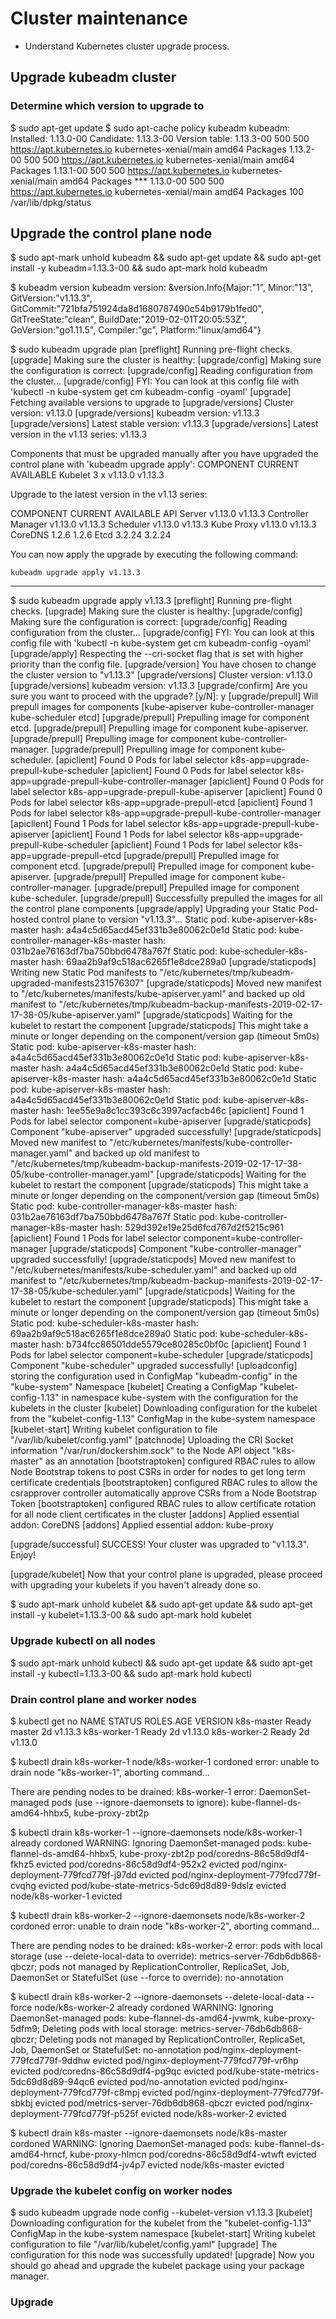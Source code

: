 # Cluster maintenance
* Understand Kubernetes cluster upgrade process.

## Upgrade kubeadm cluster
### Determine which version to upgrade to
$ sudo apt-get update
$ sudo apt-cache policy kubeadm
kubeadm:
  Installed: 1.13.0-00
  Candidate: 1.13.3-00
  Version table:
     1.13.3-00 500
        500 https://apt.kubernetes.io kubernetes-xenial/main amd64 Packages
     1.13.2-00 500
        500 https://apt.kubernetes.io kubernetes-xenial/main amd64 Packages
     1.13.1-00 500
        500 https://apt.kubernetes.io kubernetes-xenial/main amd64 Packages
 *** 1.13.0-00 500
        500 https://apt.kubernetes.io kubernetes-xenial/main amd64 Packages
        100 /var/lib/dpkg/status

## Upgrade the control plane node
$ sudo apt-mark unhold kubeadm && sudo apt-get update && sudo apt-get install -y kubeadm=1.13.3-00 && sudo apt-mark hold kubeadm

$ kubeadm version
kubeadm version: &version.Info{Major:"1", Minor:"13", GitVersion:"v1.13.3", GitCommit:"721bfa751924da8d1680787490c54b9179b1fed0", GitTreeState:"clean", BuildDate:"2019-02-01T20:05:53Z", GoVersion:"go1.11.5", Compiler:"gc", Platform:"linux/amd64"}

$ sudo kubeadm upgrade plan
[preflight] Running pre-flight checks.
[upgrade] Making sure the cluster is healthy:
[upgrade/config] Making sure the configuration is correct:
[upgrade/config] Reading configuration from the cluster...
[upgrade/config] FYI: You can look at this config file with 'kubectl -n kube-system get cm kubeadm-config -oyaml'
[upgrade] Fetching available versions to upgrade to
[upgrade/versions] Cluster version: v1.13.0
[upgrade/versions] kubeadm version: v1.13.3
[upgrade/versions] Latest stable version: v1.13.3
[upgrade/versions] Latest version in the v1.13 series: v1.13.3

Components that must be upgraded manually after you have upgraded the control plane with 'kubeadm upgrade apply':
COMPONENT   CURRENT       AVAILABLE
Kubelet     3 x v1.13.0   v1.13.3

Upgrade to the latest version in the v1.13 series:

COMPONENT            CURRENT   AVAILABLE
API Server           v1.13.0   v1.13.3
Controller Manager   v1.13.0   v1.13.3
Scheduler            v1.13.0   v1.13.3
Kube Proxy           v1.13.0   v1.13.3
CoreDNS              1.2.6     1.2.6
Etcd                 3.2.24    3.2.24

You can now apply the upgrade by executing the following command:

	kubeadm upgrade apply v1.13.3

_____________________________________________________________________

$ sudo kubeadm upgrade apply v1.13.3
[preflight] Running pre-flight checks.
[upgrade] Making sure the cluster is healthy:
[upgrade/config] Making sure the configuration is correct:
[upgrade/config] Reading configuration from the cluster...
[upgrade/config] FYI: You can look at this config file with 'kubectl -n kube-system get cm kubeadm-config -oyaml'
[upgrade/apply] Respecting the --cri-socket flag that is set with higher priority than the config file.
[upgrade/version] You have chosen to change the cluster version to "v1.13.3"
[upgrade/versions] Cluster version: v1.13.0
[upgrade/versions] kubeadm version: v1.13.3
[upgrade/confirm] Are you sure you want to proceed with the upgrade? [y/N]: y
[upgrade/prepull] Will prepull images for components [kube-apiserver kube-controller-manager kube-scheduler etcd]
[upgrade/prepull] Prepulling image for component etcd.
[upgrade/prepull] Prepulling image for component kube-apiserver.
[upgrade/prepull] Prepulling image for component kube-controller-manager.
[upgrade/prepull] Prepulling image for component kube-scheduler.
[apiclient] Found 0 Pods for label selector k8s-app=upgrade-prepull-kube-scheduler
[apiclient] Found 0 Pods for label selector k8s-app=upgrade-prepull-kube-controller-manager
[apiclient] Found 0 Pods for label selector k8s-app=upgrade-prepull-kube-apiserver
[apiclient] Found 0 Pods for label selector k8s-app=upgrade-prepull-etcd
[apiclient] Found 1 Pods for label selector k8s-app=upgrade-prepull-kube-controller-manager
[apiclient] Found 1 Pods for label selector k8s-app=upgrade-prepull-kube-apiserver
[apiclient] Found 1 Pods for label selector k8s-app=upgrade-prepull-kube-scheduler
[apiclient] Found 1 Pods for label selector k8s-app=upgrade-prepull-etcd
[upgrade/prepull] Prepulled image for component etcd.
[upgrade/prepull] Prepulled image for component kube-apiserver.
[upgrade/prepull] Prepulled image for component kube-controller-manager.
[upgrade/prepull] Prepulled image for component kube-scheduler.
[upgrade/prepull] Successfully prepulled the images for all the control plane components
[upgrade/apply] Upgrading your Static Pod-hosted control plane to version "v1.13.3"...
Static pod: kube-apiserver-k8s-master hash: a4a4c5d65acd45ef331b3e80062c0e1d
Static pod: kube-controller-manager-k8s-master hash: 031b2ae76163df7ba750bbd6478a767f
Static pod: kube-scheduler-k8s-master hash: 69aa2b9af9c518ac6265f1e8dce289a0
[upgrade/staticpods] Writing new Static Pod manifests to "/etc/kubernetes/tmp/kubeadm-upgraded-manifests231576307"
[upgrade/staticpods] Moved new manifest to "/etc/kubernetes/manifests/kube-apiserver.yaml" and backed up old manifest to "/etc/kubernetes/tmp/kubeadm-backup-manifests-2019-02-17-17-38-05/kube-apiserver.yaml"
[upgrade/staticpods] Waiting for the kubelet to restart the component
[upgrade/staticpods] This might take a minute or longer depending on the component/version gap (timeout 5m0s)
Static pod: kube-apiserver-k8s-master hash: a4a4c5d65acd45ef331b3e80062c0e1d
Static pod: kube-apiserver-k8s-master hash: a4a4c5d65acd45ef331b3e80062c0e1d
Static pod: kube-apiserver-k8s-master hash: a4a4c5d65acd45ef331b3e80062c0e1d
Static pod: kube-apiserver-k8s-master hash: a4a4c5d65acd45ef331b3e80062c0e1d
Static pod: kube-apiserver-k8s-master hash: 1ee55e9a8c1cc393c6c3997acfacb46c
[apiclient] Found 1 Pods for label selector component=kube-apiserver
[upgrade/staticpods] Component "kube-apiserver" upgraded successfully!
[upgrade/staticpods] Moved new manifest to "/etc/kubernetes/manifests/kube-controller-manager.yaml" and backed up old manifest to "/etc/kubernetes/tmp/kubeadm-backup-manifests-2019-02-17-17-38-05/kube-controller-manager.yaml"
[upgrade/staticpods] Waiting for the kubelet to restart the component
[upgrade/staticpods] This might take a minute or longer depending on the component/version gap (timeout 5m0s)
Static pod: kube-controller-manager-k8s-master hash: 031b2ae76163df7ba750bbd6478a767f
Static pod: kube-controller-manager-k8s-master hash: 529d392e19e25d6fcd767d2f5215c961
[apiclient] Found 1 Pods for label selector component=kube-controller-manager
[upgrade/staticpods] Component "kube-controller-manager" upgraded successfully!
[upgrade/staticpods] Moved new manifest to "/etc/kubernetes/manifests/kube-scheduler.yaml" and backed up old manifest to "/etc/kubernetes/tmp/kubeadm-backup-manifests-2019-02-17-17-38-05/kube-scheduler.yaml"
[upgrade/staticpods] Waiting for the kubelet to restart the component
[upgrade/staticpods] This might take a minute or longer depending on the component/version gap (timeout 5m0s)
Static pod: kube-scheduler-k8s-master hash: 69aa2b9af9c518ac6265f1e8dce289a0
Static pod: kube-scheduler-k8s-master hash: b734fcc86501dde5579ce80285c0bf0c
[apiclient] Found 1 Pods for label selector component=kube-scheduler
[upgrade/staticpods] Component "kube-scheduler" upgraded successfully!
[uploadconfig] storing the configuration used in ConfigMap "kubeadm-config" in the "kube-system" Namespace
[kubelet] Creating a ConfigMap "kubelet-config-1.13" in namespace kube-system with the configuration for the kubelets in the cluster
[kubelet] Downloading configuration for the kubelet from the "kubelet-config-1.13" ConfigMap in the kube-system namespace
[kubelet-start] Writing kubelet configuration to file "/var/lib/kubelet/config.yaml"
[patchnode] Uploading the CRI Socket information "/var/run/dockershim.sock" to the Node API object "k8s-master" as an annotation
[bootstraptoken] configured RBAC rules to allow Node Bootstrap tokens to post CSRs in order for nodes to get long term certificate credentials
[bootstraptoken] configured RBAC rules to allow the csrapprover controller automatically approve CSRs from a Node Bootstrap Token
[bootstraptoken] configured RBAC rules to allow certificate rotation for all node client certificates in the cluster
[addons] Applied essential addon: CoreDNS
[addons] Applied essential addon: kube-proxy

[upgrade/successful] SUCCESS! Your cluster was upgraded to "v1.13.3". Enjoy!

[upgrade/kubelet] Now that your control plane is upgraded, please proceed with upgrading your kubelets if you haven't already done so.

$ sudo apt-mark unhold kubelet && sudo apt-get update && sudo apt-get install -y kubelet=1.13.3-00 && sudo apt-mark hold kubelet

### Upgrade kubectl on all nodes
$ sudo apt-mark unhold kubectl && sudo apt-get update && sudo apt-get install -y kubectl=1.13.3-00 && sudo apt-mark hold kubectl 

### Drain control plane and worker nodes
$ kubectl get no
NAME           STATUS   ROLES    AGE   VERSION
k8s-master     Ready    master   2d    v1.13.3
k8s-worker-1   Ready    <none>   2d    v1.13.0
k8s-worker-2   Ready    <none>   2d    v1.13.0

$ kubectl drain k8s-worker-1
node/k8s-worker-1 cordoned
error: unable to drain node "k8s-worker-1", aborting command...

There are pending nodes to be drained:
 k8s-worker-1
error: DaemonSet-managed pods (use --ignore-daemonsets to ignore): kube-flannel-ds-amd64-hhbx5, kube-proxy-zbt2p

$ kubectl drain k8s-worker-1 --ignore-daemonsets
node/k8s-worker-1 already cordoned
WARNING: Ignoring DaemonSet-managed pods: kube-flannel-ds-amd64-hhbx5, kube-proxy-zbt2p
pod/coredns-86c58d9df4-fkhz5 evicted
pod/coredns-86c58d9df4-952x2 evicted
pod/nginx-deployment-779fcd779f-j97dd evicted
pod/nginx-deployment-779fcd779f-cvqhg evicted
pod/kube-state-metrics-5dc69d8d89-9dslz evicted
node/k8s-worker-1 evicted

$ kubectl drain k8s-worker-2 --ignore-daemonsets
node/k8s-worker-2 cordoned
error: unable to drain node "k8s-worker-2", aborting command...

There are pending nodes to be drained:
 k8s-worker-2
error: pods with local storage (use --delete-local-data to override): metrics-server-76db6db868-qbczr; pods not managed by ReplicationController, ReplicaSet, Job, DaemonSet or StatefulSet (use --force to override): no-annotation

$ kubectl drain k8s-worker-2 --ignore-daemonsets --delete-local-data --force
node/k8s-worker-2 already cordoned
WARNING: Ignoring DaemonSet-managed pods: kube-flannel-ds-amd64-jvwmk, kube-proxy-5dfm9; Deleting pods with local storage: metrics-server-76db6db868-qbczr; Deleting pods not managed by ReplicationController, ReplicaSet, Job, DaemonSet or StatefulSet: no-annotation
pod/nginx-deployment-779fcd779f-9ddhw evicted
pod/nginx-deployment-779fcd779f-vr6hp evicted
pod/coredns-86c58d9df4-pg9qc evicted
pod/kube-state-metrics-5dc69d8d89-94qc6 evicted
pod/no-annotation evicted
pod/nginx-deployment-779fcd779f-c8mpj evicted
pod/nginx-deployment-779fcd779f-sbkbj evicted
pod/metrics-server-76db6db868-qbczr evicted
pod/nginx-deployment-779fcd779f-p525f evicted
node/k8s-worker-2 evicted

$ kubectl drain k8s-master --ignore-daemonsets
node/k8s-master cordoned
WARNING: Ignoring DaemonSet-managed pods: kube-flannel-ds-amd64-hrncf, kube-proxy-hlmcn
pod/coredns-86c58d9df4-wtwft evicted
pod/coredns-86c58d9df4-jv4p7 evicted
node/k8s-master evicted

### Upgrade the kubelet config on worker nodes
$ sudo kubeadm upgrade node config --kubelet-version v1.13.3
[kubelet] Downloading configuration for the kubelet from the "kubelet-config-1.13" ConfigMap in the kube-system namespace
[kubelet-start] Writing kubelet configuration to file "/var/lib/kubelet/config.yaml"
[upgrade] The configuration for this node was successfully updated!
[upgrade] Now you should go ahead and upgrade the kubelet package using your package manager.

### Upgrade 
